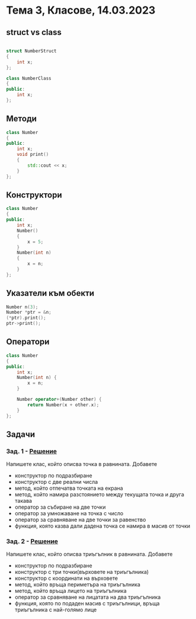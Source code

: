 # Тема 3, Класове, 14.03.2023

## struct vs class

```c++

struct NumberStruct
{
    int x;
};

class NumberClass 
{
public:
    int x;
};
```

## Методи

```c++
class Number 
{
public:
    int x;
    void print()
    {
        std::cout << x;
    }
};
```

## Конструктори

```c++
class Number 
{
public:
    int x;
    Number()
    {
        x = 5;
    }
    Number(int n)
    {
        x = n;
    }
};
```

## Указатели към обекти

```c++
Number n(3);
Number *ptr = &n;
(*ptr).print();
ptr->print();
```

## Оператори

```c++
class Number
{
public:
    int x;
    Number(int n) {
        x = n;
    }

    Number operator+(Number other) {
        return Number(x + other.x);
    }
};
```

## Задачи

### Зад. 1 - [Решение](./solutions/point.cpp)

Напишете клас, който описва точка в равнината. Добавете

* конструктор по подразбиране
* конструктор с две реални числа
* метод, който отпечатва точката на екрана
* метод, който намира разстоянието между текущата точка и друга такава
* оператор за събиране на две точки
* оператор за умножаване на точка с число
* оператор за сравняване на две точки за равенство
* функция, която казва дали дадена точка се намира в масив от точки

### Зад. 2 - [Решение](./solutions/triangle.cpp)

Напишете клас, който описва триъгълник в равнината. Добавете

* конструктор по подразбиране
* конструктор с три точки(върховете на триъгълника)
* конструктор с координати на върховете
* метод, който връща периметъра на триъгълника
* метод, който връща лицето на триъгълника
* оператор за сравняване на лицатата на два триъгълника
* функция, която по подаден масив с триъгълници, връща триъгълника с най-голямо лице